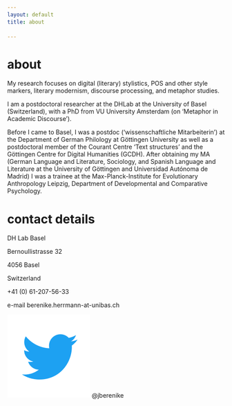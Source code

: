 ```yaml
---
layout: default
title: about

---
```


# about

My research focuses on digital (literary) stylistics, POS and other style markers, literary modernism, discourse processing, and metaphor studies.

I am a postdoctoral researcher at the DHLab at the University of Basel (Switzerland), with a PhD from VU University Amsterdam (on ‘Metaphor in Academic Discourse’).

Before I came to Basel, I was a postdoc (‘wissenschaftliche Mitarbeiterin’) at the Department of German Philology at Göttingen University as well as a postdoctoral member of the Courant Centre ‘Text structures’ and the Göttingen Centre for Digital Humanities (GCDH). 
After obtaining my MA (German Language and Literature, Sociology, and Spanish Language and Literature at the University of Göttingen and Universidad Autónoma de Madrid) I was a trainee at the Max-Planck-Institute for Evolutionary Anthropology Leipzig, Department of Developmental and Comparative Psychology. 

# contact details
DH Lab Basel

Bernoullistrasse 32

4056 Basel

Switzerland


+41 (0) 61-207-56-33

e-mail berenike.herrmann-at-unibas.ch

<img src="images/twitter.png" alt="twitter" class="ri"/> @jberenike
